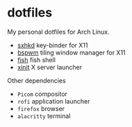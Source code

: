 # dotfiles

My personal dotfiles for Arch Linux.

+ [sxhkd](./sxhkd) key-binder for X11
+ [bspwm](./bspwm) tiling window manager for X11
+ [fish](./fish) fish shell
+ [xinit](./xinit) X server launcher

Other dependencies

+ `Picom` compositor
+ `rofi` application launcher
+ `firefox` browser
+ `alacritty` terminal